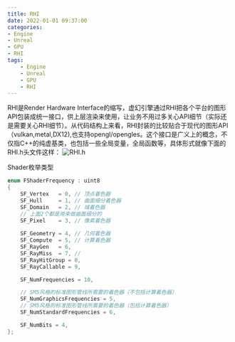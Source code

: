 ```yaml
---
title: RHI
date: 2022-01-01 09:37:00
categories:
- Engine
- Unreal
- GPU
- RHI
tags:
    - Engine
    - Unreal
    - GPU
    - RHI
---
```

RHI是Render Hardware Interface的缩写，虚幻引擎通过RHI把各个平台的图形API包装成统一接口，供上层渲染来使用，让业务不用过多关心API细节（实际还是需要关心RHI细节）。从代码结构上来看，RHI封装的比较贴合于现代的图形API（vulkan,metal,DX12),也支持opengl/opengles。这个接口是广义上的概念，不仅指C++的纯虚基类，也包括一些全局变量，全局函数等，具体形式就像下面的RHI.h头文件这样：
![RHI.h](1.png)

Shader枚举类型
```C++
enum FShaderFrequency : uint8
{
    SF_Vertex   = 0, // 顶点着色器
    SF_Hull     = 1, // 曲面细分着色器
    SF_Domain   = 2, // 域着色器
    // 上面2个都是用来做曲面细分的
    SF_Pixel    = 3, // 像素着色器
    
    SF_Geometry = 4, // 几何着色器
    SF_Compute  = 5, // 计算着色器
    SF_RayGen   = 6,
    SF_RayMiss  = 7, // 
    SF_RayHitGroup = 8,
    SF_RayCallable = 9,

    SF_NumFrequencies = 10,

    // SM5风格的标准图形管线所需要的着色器（不包括计算着色器）
    SF_NumGraphicsFrequencies = 5,
    // SM5风格的标准图形管线所需要的着色器（包括计算着色器）
    SF_NumStandardFrequencies = 6,

    SF_NumBits = 4,
};
```